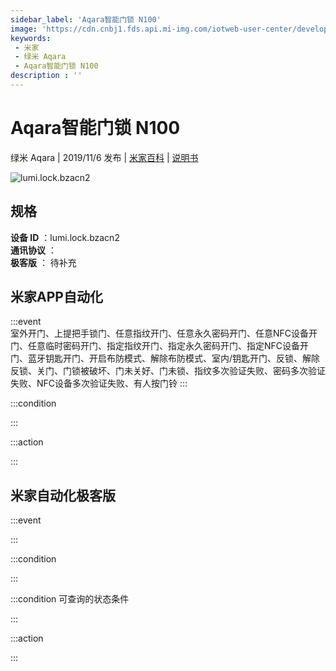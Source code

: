 ```yaml
---
sidebar_label: 'Aqara智能门锁 N100'
image: 'https://cdn.cnbj1.fds.api.mi-img.com/iotweb-user-center/developer_1678870891618QeKp12Nf.png?GalaxyAccessKeyId=AKVGLQWBOVIRQ3XLEW&Expires=9223372036854775807&Signature=/d6gkINwHK2uVH6MN9KabLM4jZs='
keywords: 
 - 米家
 - 绿米 Aqara
 - Aqara智能门锁 N100
description : ''
---
```

# Aqara智能门锁 N100

绿米 Aqara | 2019/11/6 发布 | [米家百科](https://home.mi.com/webapp/content/baike/product/index.html?model=lumi.lock.bzacn2) | [说明书](https://home.mi.com/views/introduction.html?model=lumi.lock.bzacn2&region=cn)

![lumi.lock.bzacn2](https://cdn.cnbj1.fds.api.mi-img.com/iotweb-user-center/developer_1678870891618QeKp12Nf.png?GalaxyAccessKeyId=AKVGLQWBOVIRQ3XLEW&Expires=9223372036854775807&Signature=/d6gkINwHK2uVH6MN9KabLM4jZs=)

## 规格  
> 
**设备 ID** ：lumi.lock.bzacn2  
**通讯协议** ：  
**极客版**  ： 待补充 


## 米家APP自动化  

:::event  
室外开门、上提把手锁门、任意指纹开门、任意永久密码开门、任意NFC设备开门、任意临时密码开门、指定指纹开门、指定永久密码开门、指定NFC设备开门、蓝牙钥匙开门、开启布防模式、解除布防模式、室内/钥匙开门、反锁、解除反锁、关门、门锁被破坏、门未关好、门未锁、指纹多次验证失败、密码多次验证失败、NFC设备多次验证失败、有人按门铃
:::

:::condition  

:::

:::action   

:::

## 米家自动化极客版  

:::event  

:::

:::condition  

:::

:::condition 可查询的状态条件  

:::

:::action  

:::

        

